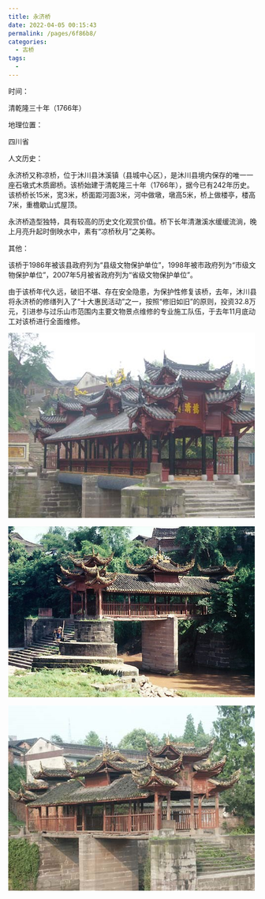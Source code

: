 ```yaml
---
title: 永济桥
date: 2022-04-05 00:15:43
permalink: /pages/6f86b8/
categories:
  - 古桥
tags:
  - 
---
```

时间：

清乾隆三十年（1766年）

地理位置：

四川省

人文历史：

永济桥又称凉桥，位于沐川县沐溪镇（县城中心区），是沐川县境内保存的唯一一座石墩式木质廊桥。该桥始建于清乾隆三十年（1766年），据今已有242年历史。该桥桥长15米，宽3米，桥面距河面3米，河中做墩，墩高5米，桥上做楼亭，楼高7米，重檐歇山式屋顶。

永济桥造型独特，具有较高的历史文化观赏价值。桥下长年清澈溪水缓缓流淌，晚上月亮升起时倒映水中，素有“凉桥秋月”之美称。

其他：

该桥于1986年被该县政府列为“县级文物保护单位”，1998年被市政府列为“市级文物保护单位”，2007年5月被省政府列为“省级文物保护单位”。

由于该桥年代久远，破旧不堪、存在安全隐患，为保护性修复该桥，去年，沐川县将永济桥的修缮列入了“十大惠民活动”之一，按照“修旧如旧”的原则，投资32.8万元，引进参与过乐山市范围内主要文物景点维修的专业施工队伍，于去年11月底动工对该桥进行全面维修。

![永济桥](/img/photo/58.jpg)

![永济桥](/img/photo/59.jpg)

![永济桥](/img/photo/60.jpg)
